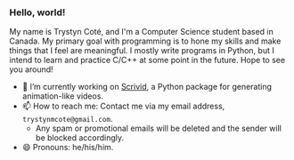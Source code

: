 ### Hello, world!

My name is Trystyn Coté, and I'm a Computer Science student based in Canada. My primary goal with 
programming is to hone my skills and make things that I feel are meaningful. I mostly write programs
in Python, but I intend to learn and practice C/C++ at some point in the future. Hope to see you 
around!

- 🔭 I’m currently working on [Scrivid](https://github.com/trystyncote/scrivid), a Python package for generating animation-like videos.
- 📫 How to reach me: Contact me via my email address, `trystynmcote@gmail.com`.
  - Any spam or promotional emails will be deleted and the sender will be blocked accordingly.
- 😄 Pronouns: he/his/him.

<!--
**trystyncote/trystyncote** is a ✨ _special_ ✨ repository because its `README.md` (this file) appears on your GitHub profile.

Here are some ideas to get you started:

- 🔭 I’m currently working on ...
- 🌱 I’m currently learning ...
- 👯 I’m looking to collaborate on ...
- 🤔 I’m looking for help with ...
- 💬 Ask me about ...
- 📫 How to reach me: ...
- 😄 Pronouns: ...
- ⚡ Fun fact: ...
-->
